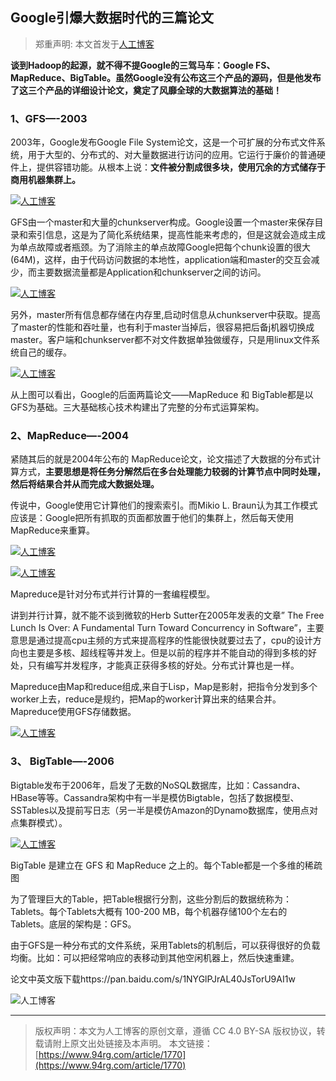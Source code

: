 ## Google引爆大数据时代的三篇论文

 

>  郑重声明: 本文首发于[人工博客](https://www.94rg.com)

 **谈到Hadoop的起源，就不得不提Google的三驾马车：Google FS、MapReduce、BigTable。虽然Google没有公布这三个产品的源码，但是他发布了这三个产品的详细设计论文，奠定了风靡全球的大数据算法的基础！**

### 1、GFS—-2003

2003年，Google发布Google File System论文，这是一个可扩展的分布式文件系统，用于大型的、分布式的、对大量数据进行访问的应用。它运行于廉价的普通硬件上，提供容错功能。从根本上说：**文件被分割成很多块，使用冗余的方式储存于商用机器集群上。**

[![人工博客](http://oss.94rg.com/oneblog/article/20200531213149946.png-94rg002 "人工博客")](http://oss.94rg.com/oneblog/article/20200531213149946.png-94rg002)

GFS由一个master和大量的chunkserver构成。Google设置一个master来保存目录和索引信息，这是为了简化系统结果，提高性能来考虑的，但是这就会造成主成为单点故障或者瓶颈。为了消除主的单点故障Google把每个chunk设置的很大(64M)，这样，由于代码访问数据的本地性，application端和master的交互会减少，而主要数据流量都是Application和chunkserver之间的访问。

[![人工博客](http://oss.94rg.com/oneblog/article/20200531213152695.png-94rg002 "人工博客")](http://oss.94rg.com/oneblog/article/20200531213152695.png-94rg002)

另外，master所有信息都存储在内存里,启动时信息从chunkserver中获取。提高了master的性能和吞吐量，也有利于master当掉后，很容易把后备j机器切换成master。客户端和chunkserver都不对文件数据单独做缓存，只是用linux文件系统自己的缓存。

[![人工博客](http://oss.94rg.com/oneblog/article/20200531213151762.png-94rg002 "人工博客")](http://oss.94rg.com/oneblog/article/20200531213151762.png-94rg002)

从上图可以看出，Google的后面两篇论文——MapReduce 和 BigTable都是以GFS为基础。三大基础核心技术构建出了完整的分布式运算架构。

###  2、MapReduce—-2004

紧随其后的就是2004年公布的 MapReduce论文，论文描述了大数据的分布式计算方式，**主要思想是将任务分解然后在多台处理能力较弱的计算节点中同时处理，然后将结果合并从而完成大数据处理。**

传说中，Google使用它计算他们的搜索索引。而Mikio L. Braun认为其工作模式应该是：Google把所有抓取的页面都放置于他们的集群上，然后每天使用MapReduce来重算。

[![人工博客](http://oss.94rg.com/oneblog/article/20200531213154547.png-94rg002 "人工博客")](http://oss.94rg.com/oneblog/article/20200531213154547.png-94rg002)

[![人工博客](http://oss.94rg.com/oneblog/article/20200531213153219.png-94rg002 "人工博客")](http://oss.94rg.com/oneblog/article/20200531213153219.png-94rg002)

Mapreduce是针对分布式并行计算的一套编程模型。

讲到并行计算，就不能不谈到微软的Herb Sutter在2005年发表的文章” The Free Lunch Is Over: A Fundamental Turn Toward Concurrency in Software”，主要意思是通过提高cpu主频的方式来提高程序的性能很快就要过去了，cpu的设计方向也主要是多核、超线程等并发上。但是以前的程序并不能自动的得到多核的好处，只有编写并发程序，才能真正获得多核的好处。分布式计算也是一样。

Mapreduce由Map和reduce组成,来自于Lisp，Map是影射，把指令分发到多个worker上去，reduce是规约，把Map的worker计算出来的结果合并。Mapreduce使用GFS存储数据。

[![人工博客](http://oss.94rg.com/oneblog/article/20200531213152212.png-94rg002 "人工博客")](http://oss.94rg.com/oneblog/article/20200531213152212.png-94rg002)

### 3、 BigTable—-2006

Bigtable发布于2006年，启发了无数的NoSQL数据库，比如：Cassandra、HBase等等。Cassandra架构中有一半是模仿Bigtable，包括了数据模型、SSTables以及提前写日志（另一半是模仿Amazon的Dynamo数据库，使用点对点集群模式）。

[![人工博客](http://oss.94rg.com/oneblog/article/20200531213153939.png-94rg002 "人工博客")](http://oss.94rg.com/oneblog/article/20200531213153939.png-94rg002)

BigTable 是建立在 GFS 和 MapReduce 之上的。每个Table都是一个多维的稀疏图

为了管理巨大的Table，把Table根据行分割，这些分割后的数据统称为：Tablets。每个Tablets大概有 100-200 MB，每个机器存储100个左右的 Tablets。底层的架构是：GFS。

由于GFS是一种分布式的文件系统，采用Tablets的机制后，可以获得很好的负载均衡。比如：可以把经常响应的表移动到其他空闲机器上，然后快速重建。

论文中英文版下载https://pan.baidu.com/s/1NYGlPJrAL40JsTorU9AI1w



![人工博客](http://oss.94rg.com/oneblog/20200516153233593.jpg-94rg002)  



------

> 版权声明：本文为人工博客的原创文章，遵循 CC 4.0 BY-SA 版权协议，转载请附上原文出处链接及本声明。
> 本文链接：[https://www.94rg.com/article/1770](https://www.94rg.com/article/1770)